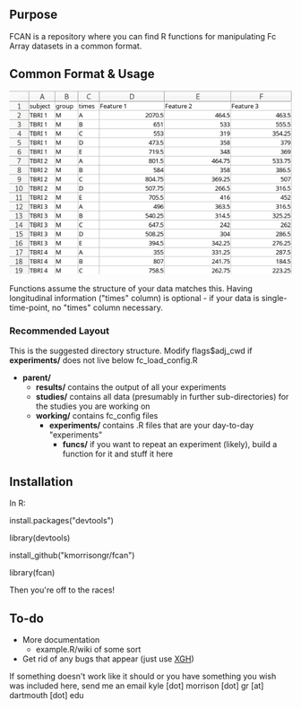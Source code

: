 Purpose
-------
FCAN is a repository where you can find R functions for manipulating Fc Array datasets in a common format.

Common Format & Usage
-----
![Common Fc Array Format](https://github.com/kmorrisongr/fcan/blob/master/format.png)

Functions assume the structure of your data matches this. Having longitudinal information ("times" column) is optional - if your data is single-time-point, no "times" column necessary.

### Recommended Layout
This is the suggested directory structure. Modify flags$adj_cwd if __experiments/__ does not live below fc\_load\_config.R

* __parent/__
	* __results/__ contains the output of all your experiments
	* __studies/__ contains all data (presumably in further sub-directories) for the studies you are working on
	* __working/__ contains fc\_config files
		* __experiments/__ contains .R files that are your day-to-day "experiments"
			* __funcs/__ if you want to repeat an experiment (likely), build a function for it and stuff it here

Installation
------------
In R:

install.packages("devtools")

library(devtools)

install\_github("kmorrisongr/fcan")

library(fcan)

Then you're off to the races!

To-do
----
 * More documentation
 	* example.R/wiki of some sort
 * Get rid of any bugs that appear (just use [XGH](https://gist.github.com/banaslee/4147370))

If something doesn't work like it should or you have something you wish was included here, send me an email kyle [dot] morrison [dot] gr [at] dartmouth [dot] edu
